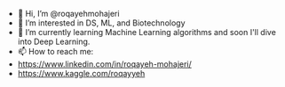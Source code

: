 - 👋 Hi, I’m @roqayehmohajeri
- 👀 I’m interested in DS, ML, and Biotechnology
- 🌱 I’m currently learning Machine Learning algorithms and soon I'll dive into Deep Learning.
- 📫 How to reach me:
- https://www.linkedin.com/in/roqayeh-mohajeri/
- https://www.kaggle.com/roqayyeh


<!---
RoqayehMohajeri/RoqayehMohajeri is a ✨ special ✨ repository because its `README.md` (this file) appears on your GitHub profile.
You can click the Preview link to take a look at your changes.
--->
